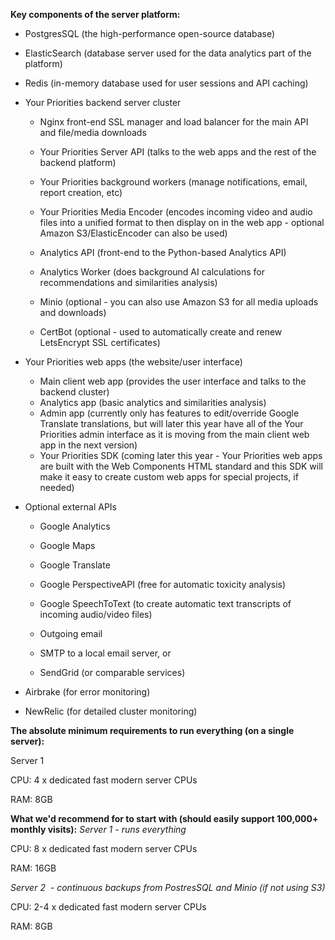**Key components of the server platform:**

-   PostgresSQL (the high-performance open-source database)
-   ElasticSearch (database server used for the data analytics part of the platform)
-   Redis (in-memory database used for user sessions and API caching)
-   Your Priorities backend server cluster

    -   Nginx front-end SSL manager and load balancer for the main API and file/media downloads
    -   Your Priorities Server API (talks to the web apps and the rest of the backend platform)
    -   Your Priorities background workers (manage notifications, email, report creation, etc)
    -   Your Priorities Media Encoder (encodes incoming video and audio files into a unified format to then display on in the web app - optional Amazon S3/ElasticEncoder can also be used)
    
    -   Analytics API (front-end to the Python-based Analytics API)
    -   Analytics Worker (does background AI calculations for recommendations and similarities analysis)
    -   Minio (optional - you can also use Amazon S3 for all media uploads and downloads)
    -   CertBot (optional - used to automatically create and renew LetsEncrypt SSL certificates)

-   Your Priorities web apps (the website/user interface)
    
    -   Main client web app (provides the user interface and talks to the backend cluster)
    -   Analytics app (basic analytics and similarities analysis)
    -   Admin app (currently only has features to edit/override Google Translate translations, but will later this year have all of the Your Priorities admin interface as it is moving from the main client web app in the next version)
    -   Your Priorities SDK (coming later this year - Your Priorities web apps are built with the Web Components HTML standard and this SDK will make it easy to create custom web apps for special projects, if needed)

-   Optional external APIs

    -   Google Analytics
    -   Google Maps
    -   Google Translate
    -   Google PerspectiveAPI (free for automatic toxicity analysis)
    -   Google SpeechToText (to create automatic text transcripts of incoming audio/video files)
    -   Outgoing email
    
    -   SMTP to a local email server, or
    -   SendGrid (or comparable services)

-   Airbrake (for error monitoring)
-   NewRelic (for detailed cluster monitoring)

**The absolute minimum requirements to run everything (on a single server):**

Server 1

CPU: 4 x dedicated fast modern server CPUs

RAM: 8GB

**What we'd recommend for to start with (should easily support 100,000+ monthly visits):**
*Server 1 - runs everything*

CPU: 8 x dedicated fast modern server CPUs

RAM: 16GB

*Server 2  - continuous backups from PostresSQL and Minio (if not using S3)*

CPU: 2-4 x dedicated fast modern server CPUs

RAM: 8GB